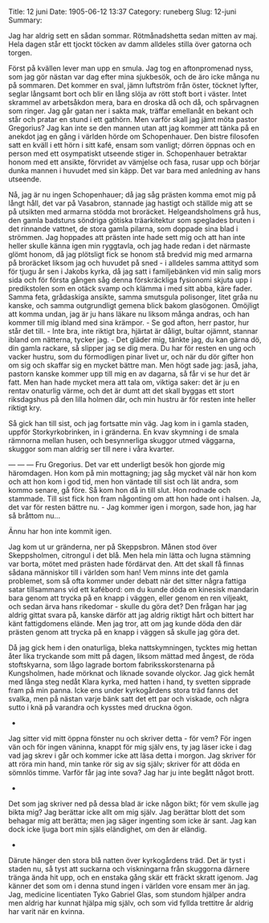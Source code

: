 Title: 12 juni
Date: 1905-06-12 13:37
Category: runeberg
Slug: 12-juni
Summary:

Jag har aldrig sett en sådan sommar. Rötmånadshetta sedan mitten av maj. Hela dagen står ett tjockt töcken av damm alldeles stilla över gatorna och torgen.

Först på kvällen lever man upp en smula. Jag tog en aftonpromenad nyss, som jag gör nästan var dag efter mina sjukbesök, och de äro icke många nu på sommaren. Det kommer en sval, jämn luftström från öster, töcknet lyfter, seglar långsamt bort och blir en lång slöja av rött stoft bort i väster. Intet skrammel av arbetsåkdon mera, bara en droska då och då, och spårvagnen som ringer. Jag går gatan ner i sakta mak, träffar emellanåt en bekant och står och pratar en stund i ett gathörn. Men varför skall jag jämt möta pastor Gregorius? Jag kan inte se den mannen utan att jag kommer att tänka på en anekdot jag en gång i världen hörde om Schopenhauer. Den bistre filosofen satt en kväll i ett hörn i sitt kafé, ensam som vanligt; dörren öppnas och en person med ett osympatiskt utseende stiger in. Schopenhauer betraktar honom med ett ansikte, förvridet av vämjelse och fasa, rusar upp och börjar dunka mannen i huvudet med sin käpp. Det var bara med anledning av hans utseende.

Nå, jag är nu ingen Schopenhauer; då jag såg prästen komma emot mig på långt håll, det var på Vasabron, stannade jag hastigt och ställde mig att se på utsikten med armarna stödda mot broräcket. Helgeandsholmens grå hus, den gamla badstuns söndriga götiska träarkitektur som speglades bruten i det rinnande vattnet, de stora gamla pilarna, som doppade sina blad i strömmen. Jag hoppades att prästen inte hade sett mig och att han inte heller skulle känna igen min ryggtavla, och jag hade redan i det närmaste glömt honom, då jag plötsligt fick se honom stå bredvid mig med armarna på broräcket liksom jag och huvudet på sned - i alldeles samma attityd som för tjugu år sen i Jakobs kyrka, då jag satt i familjebänken vid min salig mors sida och för första gången såg denna förskräckliga fysionomi skjuta upp i predikstolen som en otäck svamp och klämma i med sitt abba, käre fader. Samma feta, grådaskiga ansikte, samma smutsgula polisonger, litet gråa nu kanske, och samma outgrundligt gemena blick bakom glasögonen. Omöjligt att komma undan, jag är ju hans läkare nu liksom många andras, och han kommer till mig ibland med sina krämpor. - Se god afton, herr pastor, hur står det till. - Inte bra, inte riktigt bra, hjärtat är dåligt, bultar ojämnt, stannar ibland om nätterna, tycker jag. - Det gläder mig, tänkte jag, du kan gärna dö, din gamla rackare, så slipper jag se dig mera. Du har för resten en ung och vacker hustru, som du förmodligen pinar livet ur, och när du dör gifter hon om sig och skaffar sig en mycket bättre man. Men högt sade jag: jaså, jaha, pastorn kanske kommer upp till mig en av dagarna, så får vi se hur det är fatt. Men han hade mycket mera att tala om, viktiga saker: det är ju en rentav onaturlig värme, och det är dumt att det skall byggas ett stort riksdagshus på den lilla holmen där, och min hustru är för resten inte heller riktigt kry.

Så gick han till sist, och jag fortsatte min väg. Jag kom in i gamla staden, uppför Storkyrkobrinken, in i gränderna. En kvav skymning i de smala rämnorna mellan husen, och besynnerliga skuggor utmed väggarna, skuggor som man aldrig ser till nere i våra kvarter.

— — — Fru Gregorius. Det var ett underligt besök hon gjorde mig häromdagen. Hon kom på min mottagning; jag såg mycket väl när hon kom och att hon kom i god tid, men hon väntade till sist och lät andra, som kommo senare, gå före. Så kom hon då in till slut. Hon rodnade och stammade. Till sist fick hon fram någonting om att hon hade ont i halsen. Ja, det var för resten bättre nu. - Jag kommer igen i morgon, sade hon, jag har så bråttom nu...

Ännu har hon inte kommit igen.

Jag kom ut ur gränderna, ner på Skeppsbron. Månen stod över Skeppsholmen, citrongul i det blå. Men hela min lätta och lugna stämning var borta, mötet med prästen hade fördärvat den. Att det skall få finnas sådana människor till i världen som han! Vem minns inte det gamla problemet, som så ofta kommer under debatt när det sitter några fattiga satar tillsammans vid ett kafébord: om du kunde döda en kinesisk mandarin bara genom att trycka på en knapp i väggen, eller genom en ren viljeakt, och sedan ärva hans rikedomar - skulle du göra det? Den frågan har jag aldrig gittat svara på, kanske därför att jag aldrig riktigt hårt och bittert har känt fattigdomens elände. Men jag tror, att om jag kunde döda den där prästen genom att trycka på en knapp i väggen så skulle jag göra det.

Då jag gick hem i den onaturliga, bleka nattskymningen, tycktes mig hettan åter lika tryckande som mitt på dagen, liksom mättad med ångest, de röda stoftskyarna, som lågo lagrade bortom fabriksskorstenarna på Kungsholmen, hade mörknat och liknade sovande olyckor. Jag gick hemåt med långa steg nedåt Klara kyrka, med hatten i hand, ty svetten sipprade fram på min panna. Icke ens under kyrkogårdens stora träd fanns det svalka, men på nästan varje bänk satt det ett par och viskade, och några sutto i knä på varandra och kysstes med druckna ögon.

*

Jag sitter vid mitt öppna fönster nu och skriver detta - för vem? För ingen vän och för ingen väninna, knappt för mig själv ens, ty jag läser icke i dag vad jag skrev i går och kommer icke att läsa detta i morgon. Jag skriver för att röra min hand, min tanke rör sig av sig själv; skriver för att döda en sömnlös timme. Varför får jag inte sova? Jag har ju inte begått något brott.

*

Det som jag skriver ned på dessa blad är icke någon bikt; för vem skulle jag bikta mig? Jag berättar icke allt om mig själv. Jag berättar blott det som behagar mig att berätta; men jag säger ingenting som icke är sant. Jag kan dock icke ljuga bort min själs eländighet, om den är eländig.

*

Därute hänger den stora blå natten över kyrkogårdens träd. Det är tyst i staden nu, så tyst att suckarna och viskningarna från skuggorna därnere tränga ända hit upp, och en enstaka gång skär ett fräckt skratt igenom. Jag känner det som om i denna stund ingen i världen vore ensam mer än jag. Jag, medicine licentiaten Tyko Gabriel Glas, som stundom hjälper andra men aldrig har kunnat hjälpa mig själv, och som vid fyllda trettitre år aldrig har varit när en kvinna. 